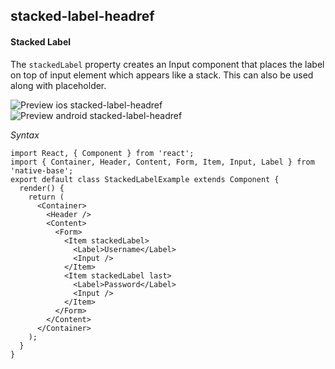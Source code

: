 ## stacked-label-headref
#### Stacked Label

The <code>stackedLabel</code> property creates an Input component that places the label on top of input element which appears like a stack. This can also be used along with placeholder.

![Preview ios stacked-label-headref](https://github.com/GeekyAnts/NativeBase-KitchenSink/raw/v2.5.0/screenshots/ios/input-stacked.png)
![Preview android stacked-label-headref](https://github.com/GeekyAnts/NativeBase-KitchenSink/raw/v2.5.0/screenshots/android/input-stacked.png)

*Syntax*

<pre class="line-numbers"><code class="language-jsx">import React, { Component } from 'react';
import { Container, Header, Content, Form, Item, Input, Label } from 'native-base';
export default class StackedLabelExample extends Component {
  render() {
    return (
      &lt;Container>
        &lt;Header />
        &lt;Content>
          &lt;Form>
            &lt;Item stackedLabel>
              &lt;Label>Username&lt;/Label>
              &lt;Input />
            &lt;/Item>
            &lt;Item stackedLabel last>
              &lt;Label>Password&lt;/Label>
              &lt;Input />
            &lt;/Item>
          &lt;/Form>
        &lt;/Content>
      &lt;/Container>
    );
  }
}</code></pre><br />

